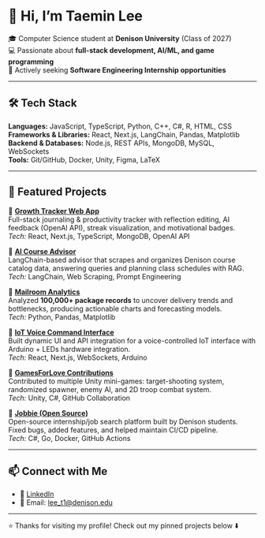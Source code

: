 # 👋 Hi, I’m Taemin Lee  

🎓 Computer Science student at **Denison University** (Class of 2027)  
💻 Passionate about **full-stack development, AI/ML, and game programming**  
🚀 Actively seeking **Software Engineering Internship opportunities**  

---

## 🛠️ Tech Stack  
**Languages:** JavaScript, TypeScript, Python, C++, C#, R, HTML, CSS  
**Frameworks & Libraries:** React, Next.js, LangChain, Pandas, Matplotlib  
**Backend & Databases:** Node.js, REST APIs, MongoDB, MySQL, WebSockets  
**Tools:** Git/GitHub, Docker, Unity, Figma, LaTeX  

---

## 🌟 Featured Projects   

📌 [**Growth Tracker Web App**](https://github.com/<your-repo-link>)  
Full-stack journaling & productivity tracker with reflection editing, AI feedback (OpenAI API), streak visualization, and motivational badges.  
*Tech:* React, Next.js, TypeScript, MongoDB, OpenAI API  

📌 [**AI Course Advisor**](https://github.com/<your-repo-link>)  
LangChain-based advisor that scrapes and organizes Denison course catalog data, answering queries and planning class schedules with RAG.  
*Tech:* LangChain, Web Scraping, Prompt Engineering  

📌 [**Mailroom Analytics**](https://github.com/<your-repo-link>)  
Analyzed **100,000+ package records** to uncover delivery trends and bottlenecks, producing actionable charts and forecasting models.  
*Tech:* Python, Pandas, Matplotlib  

📌 [**IoT Voice Command Interface**](https://github.com/<your-repo-link>)  
Built dynamic UI and API integration for a voice-controlled IoT interface with Arduino + LEDs hardware integration.  
*Tech:* React, Next.js, WebSockets, Arduino  

📌 [**GamesForLove Contributions**](https://github.com/<your-repo-link>)  
Contributed to multiple Unity mini-games: target-shooting system, randomized spawner, enemy AI, and 2D troop combat system.  
*Tech:* Unity, C#, GitHub Collaboration  

📌 [**Jobbie (Open Source)**](https://github.com/<your-repo-link>)  
Open-source internship/job search platform built by Denison students. Fixed bugs, added features, and helped maintain CI/CD pipeline.  
*Tech:* C#, Go, Docker, GitHub Actions  

---

## 📫 Connect with Me  
- 💼 [LinkedIn]([https://www.linkedin.com/in/<your-linkedin>](https://www.linkedin.com/in/taemin-lee-9119a31aa/))  
- 📧 Email: lee_t1@denison.edu  

---

⭐️ Thanks for visiting my profile! Check out my pinned projects below ⬇️
